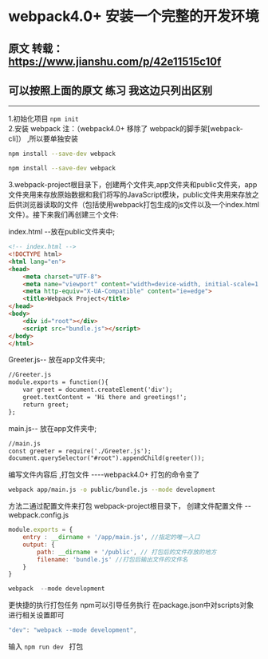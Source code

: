 # webpack4.0+ 安装一个完整的开发环境
 
## 原文 转载：https://www.jianshu.com/p/42e11515c10f

## 可以按照上面的原文 练习  我这边只列出区别
-----------------------------
1.初始化项目 `npm init `<br />
2.安装 webpack 注：（webpack4.0+ 移除了 webpack的脚手架[webpack-cli]） ,所以要单独安装
```bash
npm install --save-dev webpack
```
```bash
npm install --save-dev webpack
```


3.webpack-project根目录下，创建两个文件夹,app文件夹和public文件夹，app文件夹用来存放原始数据和我们将写的JavaScript模块，public文件夹用来存放之后供浏览器读取的文件（包括使用webpack打包生成的js文件以及一个index.html文件）。接下来我们再创建三个文件:

index.html --放在public文件夹中;

```html
<!-- index.html -->
<!DOCTYPE html>
<html lang="en">
<head>
    <meta charset="UTF-8">
    <meta name="viewport" content="width=device-width, initial-scale=1.0">
    <meta http-equiv="X-UA-Compatible" content="ie=edge">
    <title>Webpack Project</title>
</head>
<body>
    <div id="root"></div>
    <script src="bundle.js"></script>
</body>
</html>
```

Greeter.js-- 放在app文件夹中;
```html
//Greeter.js
module.exports = function(){
    var greet = document.createElement('div');
    greet.textContent = 'Hi there and greetings!';
    return greet;
};  
```

main.js-- 放在app文件夹中;
```html
//main.js
const greeter = require('./Greeter.js');
document.querySelector("#root").appendChild(greeter());
```

编写文件内容后 ,打包文件 ----webpack4.0+ 打包的命令变了
```bash
webpack app/main.js -o public/bundle.js --mode development
```

方法二通过配置文件来打包
webpack-project根目录下， 创建文件配置文件 --webpack.config.js

```javascript
module.exports = {
    entry : __dirname + '/app/main.js', //指定的唯一入口
    output: {
        path: __dirname + '/public', // 打包后的文件存放的地方
        filename: 'bundle.js' //打包后输出文件的文件名
    }
}

webpack  --mode development
```

更快捷的执行打包任务
npm可以引导任务执行
在package.json中对scripts对象进行相关设置即可

```javascript
"dev": "webpack --mode development",
```

输入 `npm run dev ` 打包<br />